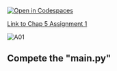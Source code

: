 [![Open in Codespaces](https://classroom.github.com/assets/launch-codespace-2972f46106e565e64193e422d61a12cf1da4916b45550586e14ef0a7c637dd04.svg)](https://classroom.github.com/open-in-codespaces?assignment_repo_id=15358494)

[Link to Chap 5 Assignment 1](https://docs.google.com/presentation/d/1r3h2R9JwK9HK_U2Ia-zncL0BSjHV6Giu6ugNJ6yZpgc/edit#slide=id.g1219ddca117_0_6)

![A01](https://nimbus-screenshots.s3.amazonaws.com/s/9528d8bafeb76b1a69607213a629242c.png)

## Compete the "main.py"


